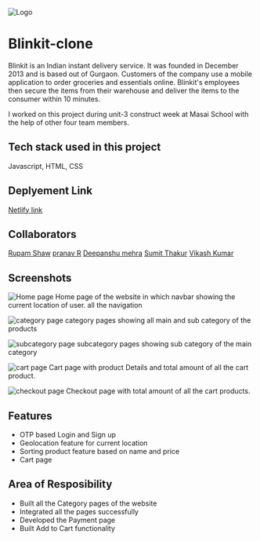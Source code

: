 ![Logo](https://i.imgur.com/zktE2y7.jpg)

# Blinkit-clone

Blinkit is an Indian instant delivery service. It was founded in December 2013 and is based out of Gurgaon. Customers of the company use a mobile application to order groceries and essentials online. Blinkit's employees then secure the items from their warehouse and deliver the items to the consumer within 10 minutes.

I worked on this project during unit-3 construct week at Masai School with the help of other four team members.

## Tech stack used in this project

Javascript, HTML, CSS

## Deplyement Link

<a href="https://blinkit.netlify.app/">Netlify link</a>

## Collaborators

<a href="https://github.com/rupamShaw1998">Rupam Shaw</a>
<a href="https://github.com/git-pranavr">pranav R</a>
<a href="https://github.com/dmehra2102">Deepanshu mehra</a>
<a href="https://github.com/SamSumit007">Sumit Thakur</a>
<a href="https://github.com/VikashKumarNokha">Vikash Kumar</a>

## Screenshots

![Home page](https://i.imgur.com/5lu9ulf.png)
 Home page of the website in which navbar showing the current location of user. all the navigation

![category page](https://i.imgur.com/5OVNNev.png)
category pages showing all main and sub category of the products


![subcategory page](https://i.imgur.com/pJEXCMW.png)
subcategory pages showing sub category of the main category

![cart page](https://i.imgur.com/C5218J6.png)
Cart page with product Details and total amount of all the cart product.

![checkout page](https://i.imgur.com/hgFkpFb.png)
Checkout page with total amount of all the cart products.




## Features
 
- OTP based Login and Sign up
- Geolocation feature for current location
- Sorting product feature based on name and price
- Cart page


## Area of Resposibility

- Built all the Category pages of the website
- Integrated all the pages successfully
- Developed the Payment page
- Built Add to Cart functionality

